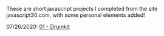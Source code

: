 These are short javascript projects I completed from the site javascript30.com, with some personal elements added!

07/26/2020: <a href="01-drumkit/">01 - Drumkit</a>